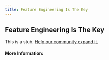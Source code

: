 ```yaml
---
title: Feature Engineering Is The Key
---
```


## Feature Engineering Is The Key

This is a stub. [Help our community expand it.](https://github.com/freeCodeCamp/guide-articles/tree/master/articles/Machine-Learning/Principles/Feature-Engineering-Is-The-Key/index.md)

<!-- The article goes here, in GitHub-flavored Markdown. Feel free to add YouTube videos, images, and CodePen/JSBin embeds  -->

#### More Information:
<!-- Please add any articles you think might be helpful to read before writing the article -->


